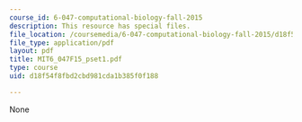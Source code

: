 ```yaml
---
course_id: 6-047-computational-biology-fall-2015
description: This resource has special files.
file_location: /coursemedia/6-047-computational-biology-fall-2015/d18f54f8fbd2cbd981cda1b385f0f188_MIT6_047F15_pset1.pdf
file_type: application/pdf
layout: pdf
title: MIT6_047F15_pset1.pdf
type: course
uid: d18f54f8fbd2cbd981cda1b385f0f188

---
```

None